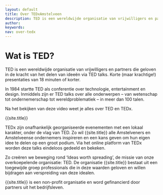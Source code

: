 ```yaml
---
layout: default
title: Over TEDxAmstelveen
description: TED is een wereldwijde organisatie van vrijwilligers en partners die geloven in de kracht van het delen van ideeën via TED talks. Korte (maar krachtige!) presentaties van 18 minuten of korter.
author:
keywords:
nav: over-tedx
---
```


# Wat is TED?

TED is een wereldwijde organisatie van vrijwilligers en partners die geloven in de kracht van het delen van ideeën via TED talks. Korte (maar krachtige!) presentaties van 18 minuten of korter.


In 1984 startte TED als conferentie over technologie, entertainment en design. Inmiddels zijn er TED talks over alle onderwerpen – van wetenschap tot ondernemerschap tot wereldproblematiek – in meer dan 100 talen.

Na het bekijken van deze video weet je alles over TED en TEDx.

<amp-youtube data-videoid="ybYI9VbtOvo" layout="responsive" width="480" height="270"></amp-youtube>

{{site.title}}

TEDx zijn onafhankelijk georganiseerde evenementen met een lokaal karakter, onder de vlag van TED. Zo wil {{site.title}} alle Amstelveners en Amstelveense ondernemers inspireren en een kans geven om hun eigen idee te delen op een groot podium. Via het online platform van TEDx worden deze talks eindeloos gedeeld en bekeken.

Zo creëren we beweging rond ‘Ideas worth spreading’, de missie van onze overkoepelende organisatie: TED. De organisatie {{site.title}} bestaat uit een toegewijde groep professionals die in deze waarden geloven en willen bijdragen aan verspreiding van deze idealen.

{{site.title}} is een non-profit organisatie en word gefinancierd door partners uit het bedrijfsleven.
